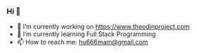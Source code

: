 ### Hi 👋

- 🔭 I’m currently working on https://www.theodinproject.com  
- 🌱 I’m currently learning Full Stack Programming 
- 📫 How to reach me: hu666mam@gmail.com

